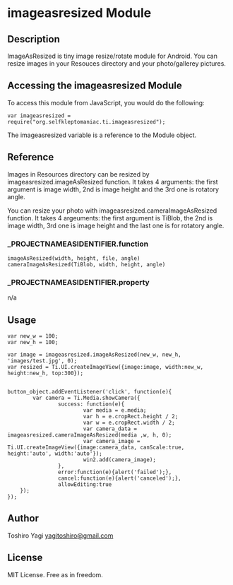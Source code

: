 # imageasresized Module

## Description

ImageAsResized is tiny image resize/rotate module for Android. You can resize images in your Resouces directory and your photo/gallerey pictures.

## Accessing the imageasresized Module

To access this module from JavaScript, you would do the following:

	var imageasresized = require("org.selfkleptomaniac.ti.imageasresized");

The imageasresized variable is a reference to the Module object.	

## Reference

Images in Resources directory can be resized by imageasresized.imageAsResized function. It takes 4 arguments: the first argument is image width, 2nd is image height and the 3rd one is rotatory angle.

You can resize your photo with imageasresized.cameraImageAsResized function. It takes 4 argeuments: the first argument is TiBlob, the 2nd is image width, 3rd one is image height and the last one is for rotatory angle.

### ___PROJECTNAMEASIDENTIFIER__.function

	imageAsResized(width, height, file, angle)
	cameraImageAsResized(TiBlob, width, height, angle)

### ___PROJECTNAMEASIDENTIFIER__.property

n/a

## Usage

	var new_w = 100;
	var new_h = 100;
	
	var image = imageasresized.imageAsResized(new_w, new_h, 'images/test.jpg', 0);
	var resized = Ti.UI.createImageView({image:image, width:new_w, height:new_h, top:300});
	
	
	button_object.addEventListener('click', function(e){
			var camera = Ti.Media.showCamera({
					success: function(e){
							var media = e.media;
							var h = e.cropRect.height / 2;
							var w = e.cropRect.width / 2;
							var camera_data = imageasresized.cameraImageAsResized(media ,w, h, 0);
							var camera_image = Ti.UI.createImageView({image:camera_data, canScale:true, height:'auto', width:'auto'});
							win2.add(camera_image);
					},
					error:function(e){alert('failed');},
					cancel:function(e){alert('canceled');},
					allowEditing:true
		});
	});

## Author

Toshiro Yagi
yagitoshiro@gmail.com

## License

MIT License. Free as in freedom.
